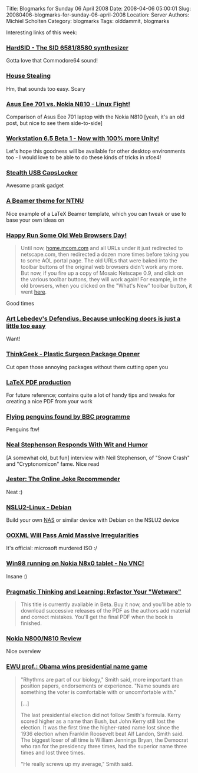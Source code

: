 Title: Blogmarks for Sunday 06 April 2008
Date: 2008-04-06 05:00:01
Slug: 20080406-blogmarks-for-sunday-06-april-2008
Location: Server
Authors: Michiel Scholten
Category: blogmarks
Tags: olddammit, blogmarks

<p>Interesting links of this week:</p>
<h3><a href="http://www.hardsid.com/">HardSID - The SID 6581/8580 synthesizer</a></h3>
<p>Gotta love that Commodore64 sound!</p>
<h3><a href="http://www.fbi.gov/page2/march08/housestealing_032508.html">House Stealing</a></h3>
<p>Hm, that sounds too easy. Scary</p>
<h3><a href="http://www.ultramobilegeek.com/2007/11/asus-eee-701-vs-nokia-n810-linux-fight.html">Asus Eee 701 vs. Nokia N810 - Linux Fight!</a></h3>
<p>Comparison of Asus Eee 701 laptop with the Nokia N810 [yeah, it's an old post, but nice to see them side-to-side]</p>
<h3><a href="http://www.chipx86.com/blog/?p=250">Workstation 6.5 Beta 1 - Now with 100% more Unity!</a></h3>
<p>Let's hope this goodness will be available for other desktop environments too - I would love to be able to do these kinds of tricks in xfce4!</p>
<h3><a href="http://macetech.com/blog/?q=node/46">Stealth USB CapsLocker </a></h3>
<p>Awesome prank gadget</p>
<h3><a href="http://story.idi.ntnu.no/~cassens/blog/archives/39-A-Beamer-theme-for-NTNU.html">A Beamer theme for NTNU</a></h3>
<p>Nice example of a LaTeX Beamer template, which you can tweak or use to base your own ideas on</p>
<h3><a href="http://jwz.livejournal.com/856745.html">Happy Run Some Old Web Browsers Day!</a></h3>
<blockquote><p>Until now,
<a href="http://home.mcom.com/">home.mcom.com</a> and all URLs under it
just redirected to netscape.com, then redirected a dozen more times
before taking you to some AOL portal page. The old URLs that were
baked into the toolbar buttons of the original web browsers didn't
work any more. But now, if you fire up a copy of Mosaic Netscape 0.9,
and click on the various toolbar buttons, they will work again! For
example, in the old browsers, when you clicked on the "What's New"
toolbar button, it went
<a href="http://home.mcom.com/home/whats-new.html">here</a>.
</p></blockquote>

<p>Good times</p>
<h3><a href="http://www.engadget.com/2008/04/01/art-lebedevs-defendius-because-unlocking-doors-is-just-a-littl/">Art Lebedev's Defendius. Because unlocking doors is just a little too easy</a></h3>
<p>Want!</p>
<h3><a href="http://www.thinkgeek.com/gadgets/tools/9fb2/">ThinkGeek - Plastic Surgeon Package Opener</a></h3>
<p>Cut open those annoying packages without them cutting open you</p>
<h3><a href="http://www-h.eng.cam.ac.uk/help/tpl/textprocessing/pdfproduction.html">LaTeX PDF production</a></h3>
<p>For future reference; contains quite a lot of handy tips and tweaks for creating a nice PDF from your work</p>
<h3><a href="http://www.telegraph.co.uk/news/main.jhtml?xml=/news/2008/04/01/npenguin101.xml">Flying penguins found by BBC programme</a></h3>
<p>Penguins ftw!</p>
<h3><a href="http://interviews.slashdot.org/article.pl?sid=04/10/20/1518217">Neal Stephenson Responds With Wit and Humor</a></h3>
<p>[A somewhat old, but fun] interview with Neil Stephenson, of "Snow Crash" and "Cryptonomicon" fame. Nice read</p>
<h3><a href="http://eigentaste.berkeley.edu/user/index.php">Jester: The Online Joke Recommender</a></h3>
<p>Neat :)</p>
<h3><a href="http://www.nslu2-linux.org/wiki/Debian/HomePage">NSLU2-Linux - Debian</a></h3>
<p>Build your own <a href="http://en.wikipedia.org/wiki/Network-attached_storage">NAS</a> or similar device with Debian on the NSLU2 device</p>
<h3><a href="http://tech.slashdot.org/article.pl?sid=08/03/31/0039238">OOXML Will Pass Amid Massive Irregularities</a></h3>
<p>It's official: microsoft murdered ISO :/</p>
<h3><a href="http://www.internettablettalk.com/forums/showthread.php?t=6099">Win98 running on Nokia N8x0 tablet - No VNC!</a></h3>
<p>Insane :)</p>
<h3><a href="http://pragprog.com/titles/ahptl">Pragmatic Thinking and Learning: Refactor Your "Wetware"</a></h3>
<blockquote><p>This title is currently available in Beta. Buy it now, and you'll be able to download successive releases of the PDF as the authors add material and correct mistakes. You'll get the final PDF when the book is finished.</p></blockquote>
<h3><a href="http://www.smape.com/en/reviews/nokia/Nokia_N810-review.html">Nokia N800/N810 Review</a></h3>
<p>Nice overview</p>
<h3><a href="http://seattletimes.nwsource.com/html/nationworld/2004287025_prezname17.html">EWU prof.: Obama wins presidential name game</a></h3>
<blockquote><p>"Rhythms are part of our biology," Smith said, more important than position papers, endorsements or experience. "Name sounds are something the voter is comfortable with or uncomfortable with."</p>

<p>[...]</p>

<p>The last presidential election did not follow Smith's formula. Kerry scored higher as a name than Bush, but John Kerry still lost the election. It was the first time the higher-rated name lost since the 1936 election when Franklin Roosevelt beat Alf Landon, Smith said. The biggest loser of all time is William Jennings Bryan, the Democrat who ran for the presidency three times, had the superior name three times and lost three times.</p>

<p>"He really screws up my average," Smith said.</p></blockquote>
